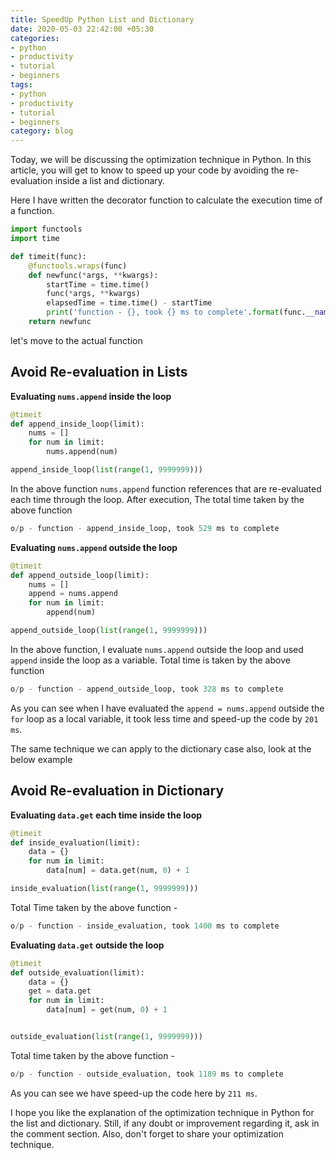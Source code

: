 ```yaml
---
title: SpeedUp Python List and Dictionary
date: 2020-05-03 22:42:00 +05:30
categories:
- python
- productivity
- tutorial
- beginners
tags:
- python
- productivity
- tutorial
- beginners
category: blog
---
```


Today, we will be discussing the optimization technique in Python. In this article, you will get to know to speed up your code by avoiding the re-evaluation inside a list and dictionary.

Here I have written the decorator function to calculate the execution time of a function.

```python
import functools
import time

def timeit(func):
    @functools.wraps(func)
    def newfunc(*args, **kwargs):
        startTime = time.time()
        func(*args, **kwargs)
        elapsedTime = time.time() - startTime
        print('function - {}, took {} ms to complete'.format(func.__name__, int(elapsedTime * 1000)))
    return newfunc
```

let's move to the actual function


## Avoid Re-evaluation in Lists

**Evaluating `nums.append` inside the loop**

```python
@timeit
def append_inside_loop(limit):
    nums = []
    for num in limit:
        nums.append(num)

append_inside_loop(list(range(1, 9999999)))
```
In the above function `nums.append` function references that are re-evaluated each time through the loop. After execution, The total time taken by the above function
```python
o/p - function - append_inside_loop, took 529 ms to complete
```

**Evaluating `nums.append` outside the loop**
```python
@timeit
def append_outside_loop(limit):
    nums = []
    append = nums.append
    for num in limit:
        append(num)

append_outside_loop(list(range(1, 9999999)))
```
In the above function, I evaluate `nums.append` outside the loop and used `append` inside the loop as a variable. Total time is taken by the above function
```python
o/p - function - append_outside_loop, took 328 ms to complete
```
As you can see when I have evaluated the `append = nums.append` outside the `for` loop as a local variable, it took less time and speed-up the code by `201 ms`.

The same technique we can apply to the dictionary case also, look at the below example

## Avoid Re-evaluation in Dictionary

**Evaluating `data.get` each time inside the loop**
```python
@timeit
def inside_evaluation(limit):
    data = {}
    for num in limit:
        data[num] = data.get(num, 0) + 1

inside_evaluation(list(range(1, 9999999)))
```
Total Time taken by the above function - 
```python
o/p - function - inside_evaluation, took 1400 ms to complete
```

**Evaluating `data.get` outside the loop**
```python
@timeit
def outside_evaluation(limit):
    data = {}
    get = data.get
    for num in limit:
        data[num] = get(num, 0) + 1


outside_evaluation(list(range(1, 9999999)))
```
Total time taken by the above function - 
```python
o/p - function - outside_evaluation, took 1189 ms to complete
```
As you can see we have speed-up the code here by `211 ms`.

I hope you like the explanation of the optimization technique in Python for the list and dictionary. Still, if any doubt or improvement regarding it, ask in the comment section. Also, don't forget to share your optimization technique.